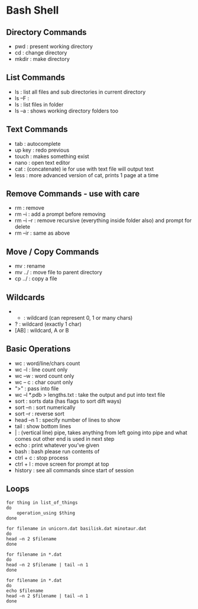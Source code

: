 # Bash Shell

## Directory Commands
- pwd : present working directory
- cd : change directory
- mkdir : make directory

## List Commands
- ls : list all files and sub directories in current directory
- ls –F : 
- ls <folder> : list files in folder
- ls –a : shows working directory folders too

## Text Commands
- tab : autocomplete 
- up key : redo previous
- touch : makes something exist
- nano : open text editor
- cat : (concatenate) ie for use with text file will output text
- less :  more advanced version of cat, prints 1 page at a time

## Remove Commands - use with care
- rm : remove
- rm –i : add a prompt before removing
- rm –i –r : remove recursive (everything inside folder also) and prompt for delete
- rm –ir : same as above

## Move / Copy Commands
- mv <file name> <new file name>: rename
- mv <file> ../<file name> : move file to parent directory
- cp <file name> ../ : copy a file

## Wildcards
- *  : wildcard (can represent 0, 1 or many chars)
- ? : wildcard (exactly 1 char)
- [AB] : wildcard, A or B

## Basic Operations
- wc : word/line/chars count
- wc –l : line count only
- wc –w : word count only
- wc – c : char count only
- ">"  : pass into file
- wc –l *.pdb > lengths.txt : take the output and put into text file
- sort : sorts data (has flags to sort dift ways)
- sort –n : sort numerically
- sort –r : reverse sort
- head –n 1 : specify number of lines to show
- tail : show bottom lines
- | : (vertical line) pipe, takes anything from left going into pipe and what comes out other end is used in next step
- echo : print whatever you’ve given 
- bash <file> : bash please run contents of <file>
- ctrl + c : stop process
- ctrl + l : move screen for prompt at top
- history : see all commands since start of session

## Loops
```
for thing in list_of_things
do
    operation_using $thing  
done

for filename in unicorn.dat basilisk.dat minotaur.dat
do
head –n 2 $filename
done

for filename in *.dat
do
head –n 2 $filename | tail –n 1
done

for filename in *.dat
do
echo $filename
head –n 2 $filename | tail –n 1
done
```
